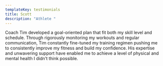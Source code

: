 ```yaml
---
templateKey: testimonials
title: Scott
description: "Athlete "
---
```

Coach Tim developed a goal-oriented plan that fit both my skill level and schedule. Through rigorously monitoring my workouts and regular communication, Tim constantly fine-tuned my training regimen pushing me to consistently improve my fitness and build my confidence. His expertise and unwavering support have enabled me to achieve a level of physical and mental health I didn’t think possible.